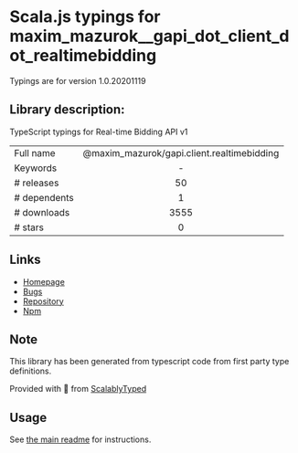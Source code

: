 
# Scala.js typings for maxim_mazurok__gapi_dot_client_dot_realtimebidding

Typings are for version 1.0.20201119

## Library description:
TypeScript typings for Real-time Bidding API v1

|                    |                 |
| ------------------ | :-------------: |
| Full name          | @maxim_mazurok/gapi.client.realtimebidding |
| Keywords           | - |
| # releases         | 50 |
| # dependents       | 1 |
| # downloads        | 3555 |
| # stars            | 0 |

## Links
- [Homepage](https://github.com/Maxim-Mazurok/google-api-typings-generator#readme)
- [Bugs](https://github.com/Maxim-Mazurok/google-api-typings-generator/issues)
- [Repository](https://github.com/Maxim-Mazurok/google-api-typings-generator)
- [Npm](https://www.npmjs.com/package/%40maxim_mazurok%2Fgapi.client.realtimebidding)
    


## Note
This library has been generated from typescript code from first party type definitions.

Provided with :purple_heart: from [ScalablyTyped](https://github.com/oyvindberg/ScalablyTyped)

## Usage
See [the main readme](../../readme.md) for instructions.


